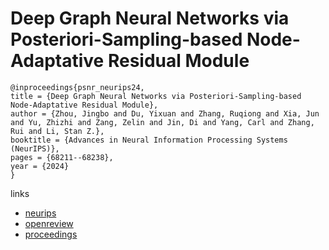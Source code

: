 # Deep Graph Neural Networks via Posteriori-Sampling-based Node-Adaptative Residual Module

```
@inproceedings{psnr_neurips24,
title = {Deep Graph Neural Networks via Posteriori-Sampling-based Node-Adaptative Residual Module},
author = {Zhou, Jingbo and Du, Yixuan and Zhang, Ruqiong and Xia, Jun and Yu, Zhizhi and Zang, Zelin and Jin, Di and Yang, Carl and Zhang, Rui and Li, Stan Z.},
booktitle = {Advances in Neural Information Processing Systems (NeurIPS)},
pages = {68211--68238},
year = {2024}
}
```

links
- [neurips](https://nips.cc/Conferences/2024/Schedule?showEvent=94864)
- [openreview](https://openreview.net/forum?id=VywZsAGhp0)
- [proceedings](https://papers.nips.cc//paper_files/paper/2024/hash/7e0dc9ccba0f1333be13a3f9dc2b3138-Abstract-Conference.html)

